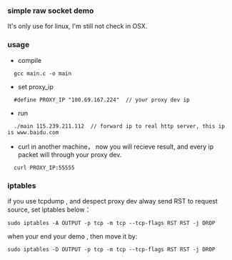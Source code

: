 ### simple raw socket demo

It's only use for linux, I'm still not check in OSX.

### usage

- compile

```
  gcc main.c -o main
```

- set proxy_ip

```
  #define PROXY_IP "100.69.167.224"  // your proxy dev ip
```

- run 

```
  ./main 115.239.211.112  // forward ip to real http server, this ip is www.baidu.com
```

- curl in another machine， now you will recieve result, and every ip packet will through your proxy dev.

```
  curl PROXY_IP:55555
```

### iptables

if you use tcpdump , and despect proxy dev alway send RST to request source, set iptables below：

```
sudo iptables -A OUTPUT -p tcp -m tcp --tcp-flags RST RST -j DROP
```

when your end your demo , then move it by:

```
sudo iptables -D OUTPUT -p tcp -m tcp --tcp-flags RST RST -j DROP

```



